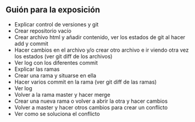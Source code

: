 <h2>Guión para la exposición </h2>

- Explicar control de versiones y git
- Crear repositorio vacío
- Crear archivo html y añadir contenido, ver los estados de git al hacer add y commit 
- Hacer cambios en el archivo y/o crear otro archivo e ir viendo otra vez los estados (ver git diff de los archivos)
- Ver log con los diferentes commit
- Explicar las ramas 
- Crear una rama y situarse en ella
- Hacer varios commit en la rama (ver git diff de las ramas)
- Ver log 
- Volver a la rama master y hacer merge
- Crear una nueva rama o volver a abrir la otra y hacer cambios
- Volver a master y hacer otros cambios para crear un conflicto
- Ver como se soluciona el conflicto




